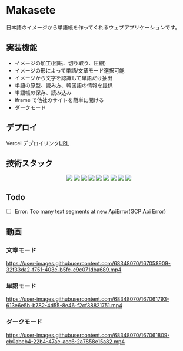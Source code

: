 # Makasete

日本語のイメージから単語帳を作ってくれるウェブアプリケーションです。

## 実装機能

- イメージの加工(回転、切り取り、圧縮)
- イメージの形によって単語/文章モード選択可能
- イメージから文字を認識して単語だけ抽出
- 単語の原型、読み方、韓国語の情報を提供
- 単語帳の保存、読み込み
- iframe で他社のサイトを簡単に開ける
- ダークモード

## デプロイ

Vercel デプロイリンク[URL](https://makasete.vercel.app/)

## 技術スタック

<div align="center">
    <img src="https://img.shields.io/badge/TypeScript-3178C6?style=for-the-badge&logo=TypeScript&logoColor=white">
    <img src="https://img.shields.io/badge/NodeJS-339933?style=for-the-badge&logo=node.js&logoColor=white">
    <img src="https://img.shields.io/badge/React-61DAFB?style=for-the-badge&logo=React&logoColor=white">
    <img src="https://img.shields.io/badge/Tailwind-06B6D4?style=for-the-badge&logo=TailwindCSS&logoColor=white">
    <img src="https://img.shields.io/badge/PWA-5A0FC8?style=for-the-badge&logo=pwa&logoColor=white">
    <img src="https://img.shields.io/badge/Google Analytics-E37400?style=for-the-badge&logo=Google Analytics&logoColor=white">
    <img src="https://img.shields.io/badge/GCP-4285F4?style=for-the-badge&logo=GoogleCloud&logoColor=white">
    <img src="https://img.shields.io/badge/Vercel-000000?style=for-the-badge&logo=Vercel&logoColor=white">
    <img src="https://img.shields.io/badge/Serverless-FD5750?style=for-the-badge&logo=Serverless&logoColor=white">
</div>

## Todo

- [ ] Error: Too many text segments at new ApiError(GCP Api Error)

## 動画

### 文章モード

https://user-images.githubusercontent.com/68348070/167058909-32f33da2-f751-403e-b5fc-c9c071dba689.mp4

### 単語モード

https://user-images.githubusercontent.com/68348070/167061793-613e6e5b-b782-4d55-8e46-f2cf38821751.mp4

### ダークモード

https://user-images.githubusercontent.com/68348070/167061809-cb0abeb4-22b4-47ae-acc6-2a7858e15a82.mp4





